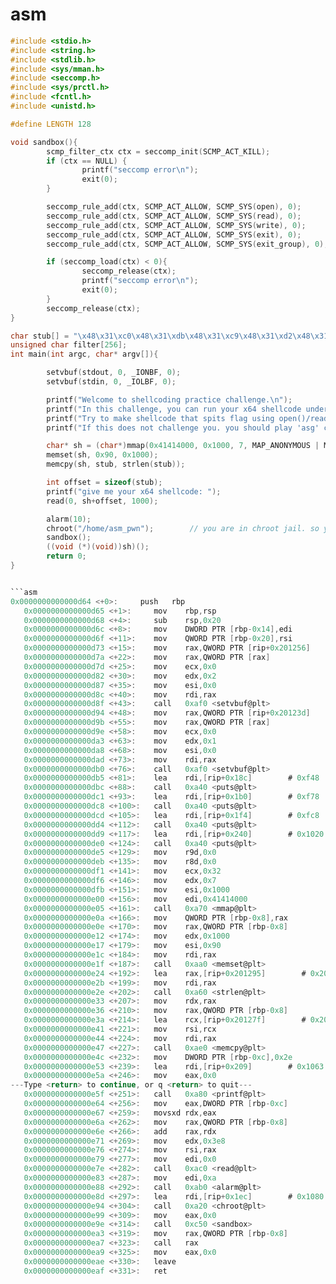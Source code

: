 # asm

```c
#include <stdio.h>
#include <string.h>
#include <stdlib.h>
#include <sys/mman.h>
#include <seccomp.h>
#include <sys/prctl.h>
#include <fcntl.h>
#include <unistd.h>

#define LENGTH 128

void sandbox(){
        scmp_filter_ctx ctx = seccomp_init(SCMP_ACT_KILL);
        if (ctx == NULL) {
                printf("seccomp error\n");
                exit(0);
        }

        seccomp_rule_add(ctx, SCMP_ACT_ALLOW, SCMP_SYS(open), 0);
        seccomp_rule_add(ctx, SCMP_ACT_ALLOW, SCMP_SYS(read), 0);
        seccomp_rule_add(ctx, SCMP_ACT_ALLOW, SCMP_SYS(write), 0);
        seccomp_rule_add(ctx, SCMP_ACT_ALLOW, SCMP_SYS(exit), 0);
        seccomp_rule_add(ctx, SCMP_ACT_ALLOW, SCMP_SYS(exit_group), 0);

        if (seccomp_load(ctx) < 0){
                seccomp_release(ctx);
                printf("seccomp error\n");
                exit(0);
        }
        seccomp_release(ctx);
}

char stub[] = "\x48\x31\xc0\x48\x31\xdb\x48\x31\xc9\x48\x31\xd2\x48\x31\xf6\x48\x31\xff\x48\x31\xed\x4d\x31\xc0\x4d\x31\xc9\x4d\x31\xd2\x4d\x31\xdb\x4d\x31\xe4\x4d\x31\xed\x4d\x31\xf6\x4d\x31\xff";
unsigned char filter[256];
int main(int argc, char* argv[]){

        setvbuf(stdout, 0, _IONBF, 0);
        setvbuf(stdin, 0, _IOLBF, 0);

        printf("Welcome to shellcoding practice challenge.\n");
        printf("In this challenge, you can run your x64 shellcode under SECCOMP sandbox.\n");
        printf("Try to make shellcode that spits flag using open()/read()/write() systemcalls only.\n");
        printf("If this does not challenge you. you should play 'asg' challenge :)\n");

        char* sh = (char*)mmap(0x41414000, 0x1000, 7, MAP_ANONYMOUS | MAP_FIXED | MAP_PRIVATE, 0, 0);
        memset(sh, 0x90, 0x1000);
        memcpy(sh, stub, strlen(stub));

        int offset = sizeof(stub);
        printf("give me your x64 shellcode: ");
        read(0, sh+offset, 1000);

        alarm(10);
        chroot("/home/asm_pwn");        // you are in chroot jail. so you can't use symlink in /tmp
        sandbox();
        ((void (*)(void))sh)();
        return 0;
}  


```asm
0x0000000000000d64 <+0>:     push   rbp
   0x0000000000000d65 <+1>:     mov    rbp,rsp
   0x0000000000000d68 <+4>:     sub    rsp,0x20
   0x0000000000000d6c <+8>:     mov    DWORD PTR [rbp-0x14],edi
   0x0000000000000d6f <+11>:    mov    QWORD PTR [rbp-0x20],rsi
   0x0000000000000d73 <+15>:    mov    rax,QWORD PTR [rip+0x201256]        # 0x201fd0
   0x0000000000000d7a <+22>:    mov    rax,QWORD PTR [rax]
   0x0000000000000d7d <+25>:    mov    ecx,0x0
   0x0000000000000d82 <+30>:    mov    edx,0x2
   0x0000000000000d87 <+35>:    mov    esi,0x0
   0x0000000000000d8c <+40>:    mov    rdi,rax
   0x0000000000000d8f <+43>:    call   0xaf0 <setvbuf@plt>
   0x0000000000000d94 <+48>:    mov    rax,QWORD PTR [rip+0x20123d]        # 0x201fd8
   0x0000000000000d9b <+55>:    mov    rax,QWORD PTR [rax]
   0x0000000000000d9e <+58>:    mov    ecx,0x0
   0x0000000000000da3 <+63>:    mov    edx,0x1
   0x0000000000000da8 <+68>:    mov    esi,0x0
   0x0000000000000dad <+73>:    mov    rdi,rax
   0x0000000000000db0 <+76>:    call   0xaf0 <setvbuf@plt>
   0x0000000000000db5 <+81>:    lea    rdi,[rip+0x18c]        # 0xf48
   0x0000000000000dbc <+88>:    call   0xa40 <puts@plt>
   0x0000000000000dc1 <+93>:    lea    rdi,[rip+0x1b0]        # 0xf78
   0x0000000000000dc8 <+100>:   call   0xa40 <puts@plt>
   0x0000000000000dcd <+105>:   lea    rdi,[rip+0x1f4]        # 0xfc8
   0x0000000000000dd4 <+112>:   call   0xa40 <puts@plt>
   0x0000000000000dd9 <+117>:   lea    rdi,[rip+0x240]        # 0x1020
   0x0000000000000de0 <+124>:   call   0xa40 <puts@plt>
   0x0000000000000de5 <+129>:   mov    r9d,0x0
   0x0000000000000deb <+135>:   mov    r8d,0x0
   0x0000000000000df1 <+141>:   mov    ecx,0x32
   0x0000000000000df6 <+146>:   mov    edx,0x7
   0x0000000000000dfb <+151>:   mov    esi,0x1000
   0x0000000000000e00 <+156>:   mov    edi,0x41414000
   0x0000000000000e05 <+161>:   call   0xa70 <mmap@plt>
   0x0000000000000e0a <+166>:   mov    QWORD PTR [rbp-0x8],rax
   0x0000000000000e0e <+170>:   mov    rax,QWORD PTR [rbp-0x8]
   0x0000000000000e12 <+174>:   mov    edx,0x1000
   0x0000000000000e17 <+179>:   mov    esi,0x90
   0x0000000000000e1c <+184>:   mov    rdi,rax
   0x0000000000000e1f <+187>:   call   0xaa0 <memset@plt>
   0x0000000000000e24 <+192>:   lea    rax,[rip+0x201295]        # 0x2020c0 <stub>
   0x0000000000000e2b <+199>:   mov    rdi,rax
   0x0000000000000e2e <+202>:   call   0xa60 <strlen@plt>
   0x0000000000000e33 <+207>:   mov    rdx,rax
   0x0000000000000e36 <+210>:   mov    rax,QWORD PTR [rbp-0x8]
   0x0000000000000e3a <+214>:   lea    rcx,[rip+0x20127f]        # 0x2020c0 <stub>
   0x0000000000000e41 <+221>:   mov    rsi,rcx
   0x0000000000000e44 <+224>:   mov    rdi,rax
   0x0000000000000e47 <+227>:   call   0xae0 <memcpy@plt>
   0x0000000000000e4c <+232>:   mov    DWORD PTR [rbp-0xc],0x2e
   0x0000000000000e53 <+239>:   lea    rdi,[rip+0x209]        # 0x1063
   0x0000000000000e5a <+246>:   mov    eax,0x0
---Type <return> to continue, or q <return> to quit---
   0x0000000000000e5f <+251>:   call   0xa80 <printf@plt>
   0x0000000000000e64 <+256>:   mov    eax,DWORD PTR [rbp-0xc]
   0x0000000000000e67 <+259>:   movsxd rdx,eax
   0x0000000000000e6a <+262>:   mov    rax,QWORD PTR [rbp-0x8]
   0x0000000000000e6e <+266>:   add    rax,rdx
   0x0000000000000e71 <+269>:   mov    edx,0x3e8
   0x0000000000000e76 <+274>:   mov    rsi,rax
   0x0000000000000e79 <+277>:   mov    edi,0x0
   0x0000000000000e7e <+282>:   call   0xac0 <read@plt>
   0x0000000000000e83 <+287>:   mov    edi,0xa
   0x0000000000000e88 <+292>:   call   0xab0 <alarm@plt>
   0x0000000000000e8d <+297>:   lea    rdi,[rip+0x1ec]        # 0x1080
   0x0000000000000e94 <+304>:   call   0xa20 <chroot@plt>
   0x0000000000000e99 <+309>:   mov    eax,0x0
   0x0000000000000e9e <+314>:   call   0xc50 <sandbox>
   0x0000000000000ea3 <+319>:   mov    rax,QWORD PTR [rbp-0x8]
   0x0000000000000ea7 <+323>:   call   rax
   0x0000000000000ea9 <+325>:   mov    eax,0x0
   0x0000000000000eae <+330>:   leave  
   0x0000000000000eaf <+331>:   ret 

